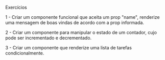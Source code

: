 Exercícios


1 - Criar um componente funcional que aceita um prop "name", renderize uma mensagem de boas vindas de acordo com a prop informada.


2 - Criar um componente para manipular o estado de um contador, cujo pode ser incrementado e decrementado.

3 - Criar um componente que renderize uma lista de tarefas condicionalmente.